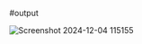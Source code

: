 #output

![Screenshot 2024-12-04 115155](https://github.com/user-attachments/assets/a09e99b1-6272-40ea-9d2e-0b73c8dca7be)
